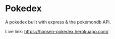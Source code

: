 # Pokedex

A pokedex built with express & the pokemondb API.

Live link: https://hansen-pokedex.herokuapp.com/